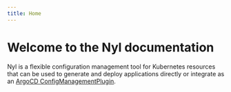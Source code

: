 ```yaml
---
title: Home
---
```


# Welcome to the Nyl documentation

Nyl is a flexible configuration management tool for Kubernetes resources that can be used to generate and deploy
applications directly or integrate as an [ArgoCD ConfigManagementPlugin][CMP].

  [CMP]: https://argoproj.github.io/argo-cd/operator-manual/config-management-plugins/
